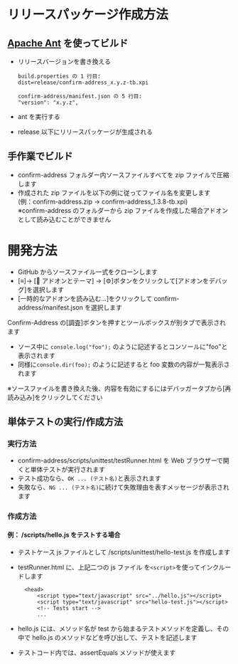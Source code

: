 # リリースパッケージ作成方法

## [Apache Ant](https://ant.apache.org/) を使ってビルド

- リリースバージョンを書き換える

      build.properties の 1 行目:
      dist=release/confirm-address_x.y.z-tb.xpi

      confirm-address/manifest.json の 5 行目:
      "version": "x.y.z",

- ant を実行する
- release 以下にリリースパッケージが生成される

## 手作業でビルド

- confirm-address フォルダー内ソースファイルすべてを zip ファイルで圧縮します
- 作成された zip ファイルを以下の例に従ってファイル名を変更します  
  (例：confirm-address.zip -> confirm-address_1.3.8-tb.xpi)  
  ※confirm-address のフォルダーから zip ファイルを作成した場合アドオンとして読み込むことができません

# 開発方法

- GitHub からソースファイル一式をクローンします
- [≡]-> [🧩 アドオンとテーマ] -> [⚙️]ボタンをクリックして[アドオンをデバッグ]を選択します
- [一時的なアドオンを読み込む...]をクリックして confirm-address/manifest.json を選択します

Confirm-Address の[調査]ボタンを押すとツールボックスが別タブで表示されます

- ソース中に `console.log("foo");` のように記述するとコンソールに"foo"と表示されます
- 同様に`console.dir(foo);` のように記述すると foo 変数の内容が一覧表示されます

※ソースファイルを書き換えた後、内容を有効にするにはデバッガータブから[再読み込み]をクリックしてください

## 単体テストの実行/作成方法

### 実行方法

- confirm-address/scripts/unittest/testRunner.html を Web ブラウザーで開くと単体テストが実行されます
- テスト成功なら、`OK ... (テスト名)`と表示されます
- 失敗なら、`NG ... (テスト名)`に続けて失敗理由を表すメッセージが表示されます

### 作成方法

#### 例： /scripts/hello.js をテストする場合

- テストケース js ファイルとして /scripts/unittest/hello-test.js を作成します
- testRunner.html に、上記二つの js ファイル を`<script>`を使ってインクルードします

        <head>
            <script type="text/javascript" src="../hello.js"></script>
            <script type="text/javascript" src="hello-test.js"></script>
            <!-- Tests start -->
            ...

- hello.js には、メソッド名が test から始まるテストメソッドを定義し、その中で hello.js のメソッドなどを呼び出して、テストを記述します
- テストコード内では、assertEquals メソッドが使えます

